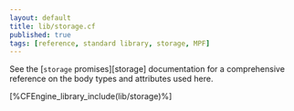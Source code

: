 ```yaml
---
layout: default
title: lib/storage.cf
published: true
tags: [reference, standard library, storage, MPF]
---
```


See the [`storage` promises][storage] documentation for a
comprehensive reference on the body types and attributes used here.

[%CFEngine_library_include(lib/storage)%]
